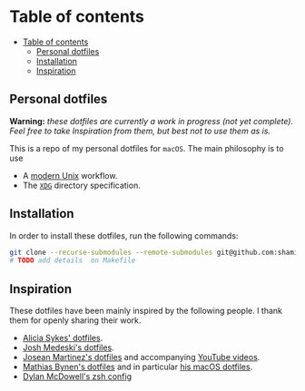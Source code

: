# Table of contents

- [Table of contents](#table-of-contents)
  - [Personal dotfiles](#personal-dotfiles)
  - [Installation](#installation)
  - [Inspiration](#inspiration)
  
## Personal dotfiles

**Warning:** _these dotfiles are currently a work in progress (not yet complete).
Feel free to take Inspiration from them, but best not to use them as is._

This is a repo of my personal dotfiles for `macOS`. The main philosophy is to
use

- A [modern Unix](https://github.com/ibraheemdev/modern-unix) workflow.
- The [`XDG`](https://wiki.archlinux.org/title/XDG_user_directories) directory specification.

## Installation

In order to install these dotfiles, run the following commands:

```bash
git clone --recurse-submodules --remote-submodules git@github.com:shamindras/dotfiles.git
# TODO add details  on Makefile
```

## Inspiration

These dotfiles have been mainly inspired by the following people. I thank them
for openly sharing their work.

- [Alicia Sykes' dotfiles](https://github.com/Lissy93/dotfiles).
- [Josh Medeski's dotfiles](https://github.com/joshmedeski/dotfiles/tree/15576d333a884b4fb867a24f121162e4f4293a86).
- [Josean Martinez's dotfiles](https://github.com/joshmedeski/dotfiles/tree/15576d333a884b4fb867a24f121162e4f4293a86)
  and accompanying [YouTube videos](https://www.youtube.com/watch?v=U-omALWIBos&ab_channel=JoseanMartinez).
- [Mathias Bynen's dotfiles](https://github.com/mathiasbynens/dotfiles)
  and in particular [his macOS dotfiles](https://github.com/mathiasbynens/dotfiles/blob/master/.macOS).
- [Dylan McDowell's zsh config](https://github.com/dylanjm/teton/blob/2eb03539fe2c9489ed6b5ade4ee4ee44d8c6f421/config/shells/zsh/zshenv.zsh)

